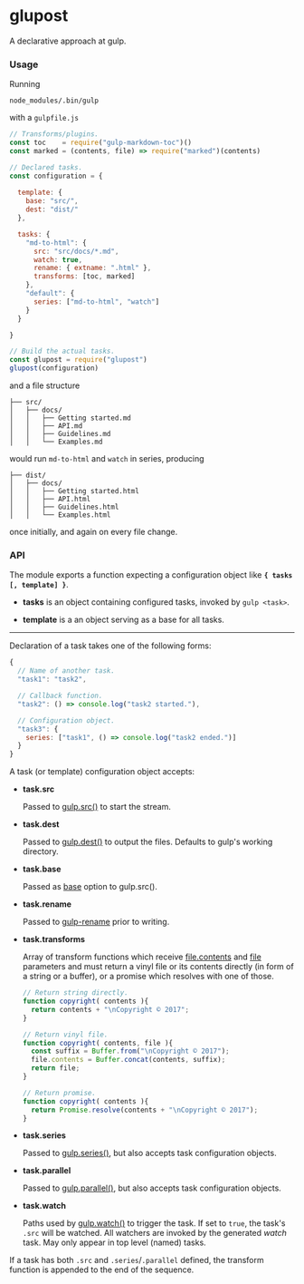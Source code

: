 # glupost

A declarative approach at gulp.


### Usage

Running

```
node_modules/.bin/gulp
```

with a `gulpfile.js`

```javascript
// Transforms/plugins.
const toc    = require("gulp-markdown-toc")()
const marked = (contents, file) => require("marked")(contents)

// Declared tasks.
const configuration = {
  
  template: {
    base: "src/",
    dest: "dist/"
  },

  tasks: {
    "md-to-html": {
      src: "src/docs/*.md",
      watch: true,
      rename: { extname: ".html" },
      transforms: [toc, marked]
    },
    "default": {
      series: ["md-to-html", "watch"]
    }
  }

}

// Build the actual tasks.
const glupost = require("glupost")
glupost(configuration)
```

and a file structure

```
├── src/
│   ├── docs/
│   │   ├── Getting started.md
│   │   ├── API.md
│   │   ├── Guidelines.md
│   │   └── Examples.md
```

would run `md-to-html` and `watch` in series, producing

```
├── dist/
│   ├── docs/
│   │   ├── Getting started.html
│   │   ├── API.html
│   │   ├── Guidelines.html
│   │   └── Examples.html
```

once initially, and again on every file change.


### API

The module exports a function expecting a configuration object like __`{ tasks [, template] }`__.

- __tasks__ is an object containing configured tasks, invoked by `gulp <task>`.

- __template__ is a an object serving as a base for all tasks.


-----

Declaration of a task takes one of the following forms:

```javascript
{
  // Name of another task.
  "task1": "task2",

  // Callback function.
  "task2": () => console.log("task2 started."),

  // Configuration object.
  "task3": {
    series: ["task1", () => console.log("task2 ended.")]
  }
}
```

A task (or template) configuration object accepts:

- __task.src__

  Passed to [gulp.src()](https://github.com/gulpjs/gulp/blob/4.0/docs/API.md#gulpsrcglobs-options) to start the stream.

- __task.dest__

  Passed to [gulp.dest()](https://github.com/gulpjs/gulp/blob/4.0/docs/API.md#gulpdestpath-options) to output the files. Defaults to gulp's working directory.

- __task.base__

  Passed as [base](https://github.com/gulpjs/gulp/blob/4.0/docs/API.md#optionsbase) option to gulp.src().

- __task.rename__

  Passed to [gulp-rename](https://github.com/hparra/gulp-rename) prior to writing.

- __task.transforms__

  Array of transform functions which receive [file.contents](https://github.com/gulpjs/vinyl#filecontents) and [file](https://github.com/gulpjs/vinyl) parameters and must return a vinyl file or its contents directly (in form of a string or a buffer), or a promise which resolves with one of those.
 
  ```javascript
  // Return string directly.
  function copyright( contents ){
    return contents + "\nCopyright © 2017";
  }

  // Return vinyl file.
  function copyright( contents, file ){
    const suffix = Buffer.from("\nCopyright © 2017");
    file.contents = Buffer.concat(contents, suffix);
    return file;
  }

  // Return promise.
  function copyright( contents ){
    return Promise.resolve(contents + "\nCopyright © 2017");
  }
  ```

- __task.series__

  Passed to [gulp.series()](https://github.com/gulpjs/gulp/blob/4.0/docs/API.md#gulpseriestasks), but also accepts task configuration objects.

- __task.parallel__

  Passed to [gulp.parallel()](https://github.com/gulpjs/gulp/blob/4.0/docs/API.md#gulpparalleltasks), but also accepts task configuration objects.

- __task.watch__

  Paths used by [gulp.watch()](https://github.com/gulpjs/gulp/blob/4.0/docs/API.md#gulpwatchglobs-opts-fn) to trigger the task. If set to `true`, the task's `.src` will be watched. All watchers are invoked by the generated _watch_ task. May only appear in top level (named) tasks.


 If a task has both `.src` and `.series`/`.parallel` defined, the transform function is appended to the end of the sequence.